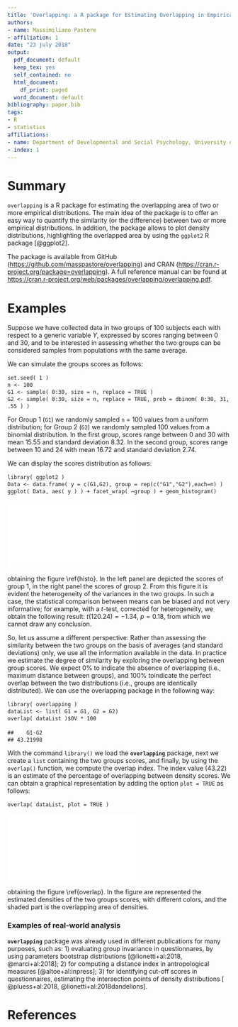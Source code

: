 ```yaml
---
title: 'Overlapping: a R package for Estimating Overlapping in Empirical Distributions'
authors:
- name: Massimiliano Pastore
- affiliation: 1
date: "23 july 2018"
output:
  pdf_document: default
  keep_tex: yes
  self_contained: no
  html_document:
    df_print: paged
  word_document: default
bibliography: paper.bib
tags:
- R
- statistics
affiliations:
- name: Department of Developmental and Social Psychology, University of Padova
- index: 1
---
```


# Summary

``overlapping`` is a R package for estimating the overlapping area of two or more empirical distributions. The main idea of the package is to offer an easy way to quantify the similarity (or the difference) between two or more empirical distributions. In addition, the package allows to plot density distributions, highlighting the overlapped area by using the ``ggplot2`` R package [@ggplot2].


The package is available from GitHub (https://github.com/masspastore/overlapping) and CRAN (https://cran.r-project.org/package=overlapping). A full reference manual can be found at https://cran.r-project.org/web/packages/overlapping/overlapping.pdf.

# Examples

Suppose we have collected data in two groups of 100 subjects each with respect to a generic variable *Y*, expressed by scores ranging between 0 and 30, and to be interested in assessing whether the two groups can be considered samples from populations with the same average.

We can simulate the groups scores as follows:

    set.seed( 1 )
    n <- 100
    G1 <- sample( 0:30, size = n, replace = TRUE )
    G2 <- sample( 0:30, size = n, replace = TRUE, prob = dbinom( 0:30, 31, .55 ) )

For Group 1 (`G1`) we randomly sampled `n` = 100 values from a uniform distribution; for Group 2 (`G2`) we randomly sampled 100 values from a binomial distribution. In the first group, scores range between 0 and 30 with mean 15.55 and standard deviation 8.32. In the second group, scores range between 10 and 24 with mean 16.72 and standard deviation 2.74.

We can display the scores distribution as follows:

    library( ggplot2 )
    Data <- data.frame( y = c(G1,G2), group = rep(c("G1","G2"),each=n) )
    ggplot( Data, aes( y ) ) + facet_wrap( ~group ) + geom_histogram()

![Score distributions of simulated groups of 100 subjects each.\label{histo}](histo-1.pdf)

obtaining the figure \ref{histo}. In the left panel are depicted the scores of group 1, in the right panel the scores of group 2. From this figure it is evident the heterogeneity of the variances in the two groups. In such a case, the statistical comparison between means can be biased and not very informative; for example, with a $t$-test, corrected for heterogeneity, we obtain the following result: $t(120.24)= -1.34$, $p=0.18$, from which we cannot draw any conclusion.

So, let us assume a different perspective: Rather than assessing the
similarity between the two groups on the basis of averages (and standard deviations) only, we use all the information available in the data. In practice we estimate the degree of similarity by exploring the overlapping between group scores. We expect 0% to indicate the absence of overlapping (i.e., maximum distance between groups), and 100% toindicate the perfect overlap between the two distributions (i.e., groups are identically distributed). We can use the overlapping package in the following way:

    library( overlapping )
    dataList <- list( G1 = G1, G2 = G2)
    overlap( dataList )$OV * 100

    ##    G1-G2 
    ## 43.21998

With the command `library()` we load the **`overlapping`** package, next we create a `list` containing the two groups scores, and finally, by using the `overlap()` function, we compute the overlap index. The index value (43.22) is an estimate of the percentage of overlapping between density scores. We can obtain a graphical representation by adding the option `plot = TRUE` as follows:

    overlap( dataList, plot = TRUE )

![Comparison between densities of two groups. The overlap (43\%) is represented by the shaded area.\label{overlap}](overlap1-1.pdf)

obtaining the figure \ref{overlap}. In the figure are represented the estimated densities of the two groups scores, with different colors, and the shaded part is the overlapping area of densities.

### Examples of real-world analysis

**``overlapping``** package was already used in different publications for many purposes, such as: 1) evaluating group invariance in questionnares, by using parameters bootstrap distributions  [@lionetti+al:2018, @marci+al:2018]; 2) for computing a distance index in antropological measures [@altoe+al:inpress]; 3) for identifying cut-off scores in questionnaires, estimating the intersection points of density distributions [ @pluess+al:2018, @lionetti+al:2018dandelions].  

# References

